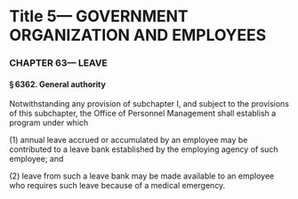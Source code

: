 
# Title 5— GOVERNMENT ORGANIZATION AND EMPLOYEES
### CHAPTER 63— LEAVE
#### § 6362. General authority

Notwithstanding any provision of subchapter I, and subject to the provisions of this subchapter, the Office of Personnel Management shall establish a program under which

(1) annual leave accrued or accumulated by an employee may be contributed to a leave bank established by the employing agency of such employee; and

(2) leave from such a leave bank may be made available to an employee who requires such leave because of a medical emergency.
